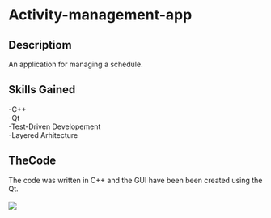 # Activity-management-app
## Descriptiom
An application for managing a schedule.
## Skills Gained
-C++ <br>
-Qt <br>
-Test-Driven Developement<br>
-Layered Arhitecture<br>
## TheCode
The code was written in C++ and the GUI have been been created using the Qt.
<br>
<br>
<img src="https://s3.gifyu.com/images/2021-05-21-13-14-4791e0123bd51cd6e5.gif"></img>

